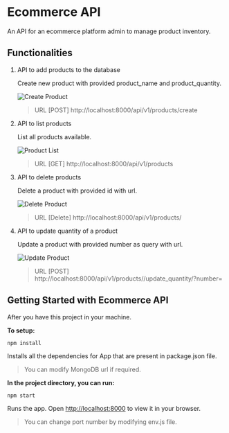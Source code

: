 # Ecommerce API
An API for an ecommerce platform admin to manage product inventory.

## Functionalities
1. API to add products to the database

    Create new product with provided product_name and product_quantity.

    ![Create Product](./productImages/ecommerce-create-product.jpg)

    > URL [POST] http://localhost:8000/api/v1/products/create


2. API to list products

    List all products available.

    ![Product List](./productImages/ecommerce-products-list.jpg)

    > URL [GET] http://localhost:8000/api/v1/products

3. API to delete products

    Delete a product with provided id with url.

    ![Delete Product](./productImages/ecommerce-delete-product.jpg)

    > URL [Delete] http://localhost:8000/api/v1/products/<id>

4. API to update quantity of a product 

    Update a product with provided number as query with url.

    ![Update Product](./productImages/ecommerce-update-product.jpg)

    > URL [POST] http://localhost:8000/api/v1/products/<id>/update_quantity/?number=<qty>


## Getting Started with Ecommerce API

After you have this project in your machine.

**To setup:**

`npm install`

Installs all the dependencies for App that are present in package.json file.

> You can modify MongoDB url if required.

**In the project directory, you can run:**

`npm start`

Runs the app.
Open [http://localhost:8000](http://localhost:8000) to view it in your browser.

> You can change port number by modifying env.js file.
